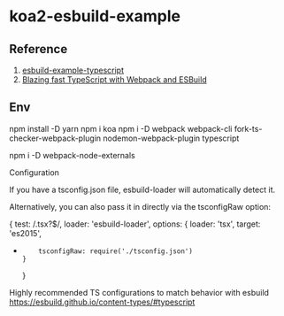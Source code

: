 # koa2-esbuild-example

## Reference

1. [esbuild-example-typescript](https://github.com/privatenumber/esbuild-loader-examples/blob/master/examples/typescript/package.json)
2. [Blazing fast TypeScript with Webpack and ESBuild ](https://dev.to/karanpratapsingh/blazing-fast-typescript-with-webpack-and-esbuild-4mhh)

## Env
npm install -D yarn
npm i koa
npm i -D webpack webpack-cli fork-ts-checker-webpack-plugin nodemon-webpack-plugin typescript

npm i -D webpack-node-externals


Configuration

If you have a tsconfig.json file, esbuild-loader will automatically detect it.

Alternatively, you can also pass it in directly via the tsconfigRaw option:

  {
      test: /\.tsx?$/,
      loader: 'esbuild-loader',
      options: {
          loader: 'tsx',
          target: 'es2015',
+         tsconfigRaw: require('./tsconfig.json')
      }
  }


Highly recommended TS configurations to match behavior with esbuild
https://esbuild.github.io/content-types/#typescript